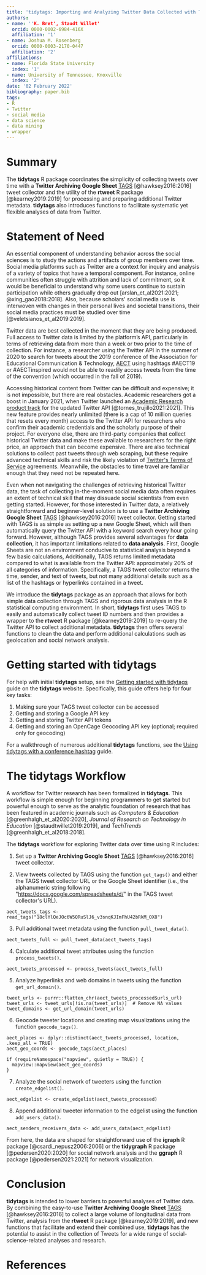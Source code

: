 ```yaml
---
title: 'tidytags: Importing and Analyzing Twitter Data Collected with Twitter Archiving Google Sheets'
authors:
- name: ''K. Bret', Staudt Willet'
  orcid: 0000-0002-6984-416X
  affiliation: '1'
- name: Joshua M. Rosenberg
  orcid: 0000-0003-2170-0447
  affiliation: '2'
affiliations:
- name: Florida State University
  index: '1'
- name: University of Tennessee, Knoxville
  index: '2'
date: '02 February 2022'
bibliography: paper.bib
tags:
- R
- Twitter
- social media
- data science
- data mining
- wrapper
---
```


# Summary

The **tidytags** R package coordinates the simplicity of collecting tweets over time with a **Twitter Archiving Google Sheet** [TAGS](https://tags.hawksey.info/) [@hawksey2016:2016] tweet collector and the utility of the **rtweet** R package [@kearney2019:2019] for processing and preparing additional Twitter metadata. **tidytags** also introduces functions to facilitate systematic yet flexible analyses of data from Twitter.

# Statement of Need

An essential component of understanding behavior across the social sciences is to study the actions and artifacts of group members over time. Social media platforms such as Twitter are a context for inquiry and analysis of a variety of topics that have a temporal component. For instance, online communities often struggle with attrition and lack of commitment, so it would be beneficial to understand why some users continue to sustain participation while others gradually drop out [arslan_et_al2021:2021; @xing_gao2018:2018]. Also, because scholars' social media use is interwoven with changes in their personal lives and societal transitions, their social media practices must be studied over time [@veletsianos_et_al2019:2019].

Twitter data are best collected in the moment that they are being produced. Full access to Twitter data is limited by the platform’s API, particularly in terms of retrieving data from more than a week or two prior to the time of collection. For instance, a researcher using the Twitter API in the summer of 2020 to search for tweets about the 2019 conference of the Association for Educational Communication & Technology, [AECT](https://aect.org/) using hashtags #AECT19 or #AECTinspired would not be able to readily access tweets from the time of the convention (which occurred in the fall of 2019).

Accessing historical content from Twitter can be difficult and expensive; it is not impossible, but there are real obstacles. Academic researchers got a boost in January 2021, when Twitter launched an [Academic Research product track](https://developer.twitter.com/en/products/twitter-api/academic-research) for the updated Twitter API [@tornes_trujillo2021:2021]. This new feature provides nearly unlimited (there is a cap of 10 million queries that resets every month) access to the Twitter API for researchers who confirm their academic credentials and the scholarly purpose of their project. For everyone else, there are third-party companies that collect historical Twitter data and make these available to researchers for the right price, an approach that can become expensive. There are also technical solutions to collect past tweets through web scraping, but these require advanced technical skills and risk the likely violation of [Twitter's Terms of Service](https://twitter.com/en/tos) agreements. Meanwhile, the obstacles to time travel are familiar enough that they need not be repeated here.

Even when not navigating the challenges of retrieving historical Twitter data, the task of collecting in-the-moment social media data often requires an extent of technical skill that may dissuade social scientists from even getting started. However, for those interested in Twitter data, a relatively straightforward and beginner-level solution is to use a **Twitter Archiving Google Sheet** [TAGS](https://tags.hawksey.info/) [@hawksey2016:2016] tweet collector. Getting started with TAGS is as simple as setting up a new Google Sheet, which will then automatically query the Twitter API with a keyword search every hour going forward. However, although TAGS provides several advantages for **data collection**, it has important limitations related to **data analysis**. First, Google Sheets are not an environment conducive to statistical analysis beyond a few basic calculations, Additionally, TAGS returns limited metadata compared to what is available from the Twitter API: approximately 20% of all categories of information. Specifically, a TAGS tweet collector returns the time, sender, and text of tweets, but not many additional details such as a list of the hashtags or hyperlinks contained in a tweet. 

We introduce the **tidytags** package as an approach that allows for both simple data collection through TAGS and rigorous data analysis in the R statistical computing environment. In short, **tidytags** first uses TAGS to easily and automatically collect tweet ID numbers and then provides a wrapper to the **rtweet** R package [@kearney2019:2019] to re-query the Twitter API to collect additional metadata. **tidytags** then offers several functions to clean the data and perform additional calculations such as geolocation and social network analysis.

# Getting started with **tidytags**

For help with initial **tidytags** setup, see the [Getting started with tidytags](https://docs.ropensci.org/tidytags/articles/setup.html) guide on the **tidytags** website. Specifically, this guide offers help for four key tasks:

1. Making sure your TAGS tweet collector can be accessed
2. Getting and storing a Google API key
3. Getting and storing Twitter API tokens
4. Getting and storing an OpenCage Geocoding API key (optional; required only for geocoding)

For a walkthrough of numerous additional **tidytags** functions, see the [Using tidytags with a conference hashtag](https://docs.ropensci.org/tidytags/articles/tidytags-with-conf-hashtags.html) guide.

# The **tidytags** Workflow

A workflow for Twitter research has been formalized in **tidytags**. This workflow is simple enough for beginning programmers to get started but powerful enough to serve as the analytic foundation of research that has been featured in academic journals such as *Computers & Education* [@greenhalgh_et_al2020:2020], *Journal of Research on Technology in Education* [@staudtwillet2019:2019], and *TechTrends* [@greenhalgh_et_al2018:2018].

The **tidytags** workflow for exploring Twitter data over time using R includes:

1. Set up a **Twitter Archiving Google Sheet** [TAGS](https://tags.hawksey.info/) [@hawksey2016:2016] tweet collector.

2. View tweets collected by TAGS using the function `get_tags()` and either the TAGS tweet collector URL or the Google Sheet identifier (i.e., the alphanumeric string following "https://docs.google.com/spreadsheets/d/" in the TAGS tweet collector's URL).

```{r}
aect_tweets_tags <- read_tags("18clYlQeJOc6W5QRuSlJ6_v3snqKJImFhU42bRkM_OX8")
```

3. Pull additional tweet metadata using the function `pull_tweet_data()`.

```{r}
aect_tweets_full <- pull_tweet_data(aect_tweets_tags)
```

4. Calculate additional tweet attributes using the function `process_tweets()`.

```{r}
aect_tweets_processed <- process_tweets(aect_tweets_full)
```

5. Analyze hyperlinks and web domains in tweets using the function `get_url_domain()`.

```{r}
tweet_urls <- purrr::flatten_chr(aect_tweets_processed$urls_url)
tweet_urls <- tweet_urls[!is.na(tweet_urls)]  # Remove NA values
tweet_domains <- get_url_domain(tweet_urls)
```

6. Geocode tweeter locations and creating map visualizations using the function `geocode_tags()`.

```{r}
aect_places <- dplyr::distinct(aect_tweets_processed, location, .keep_all = TRUE)
aect_geo_coords <- geocode_tags(aect_places)

if (requireNamespace("mapview", quietly = TRUE)) {
  mapview::mapview(aect_geo_coords)
}
```

7. Analyze the social network of tweeters using the function `create_edgelist()`.

```{r}
aect_edgelist <- create_edgelist(aect_tweets_processed)
```

8. Append additional tweeter information to the edgelist using the function `add_users_data()`.

```{r}
aect_senders_receivers_data <- add_users_data(aect_edgelist)
```

From here, the data are shaped for straightforward use of the **igraph** R package [@csardi_nepusz2006:2006] or the **tidygraph** R package [@pedersen2020:2020] for social network analysis and the **ggraph** R package [@pedersen2021:2021] for network visualization.

# Conclusion

**tidytags** is intended to lower barriers to powerful analyses of Twitter data. By combining the easy-to-use **Twitter Archiving Google Sheet** [TAGS](https://tags.hawksey.info/) [@hawksey2016:2016] to collect a large volume of longitudinal data from Twitter, analysis from the **rtweet** R package [@kearney2019:2019], and new functions that facilitate and extend their combined use, **tidytags** has the potential to assist in the collection of Tweets for a wide range of social-science-related analyses and research. 

# References

